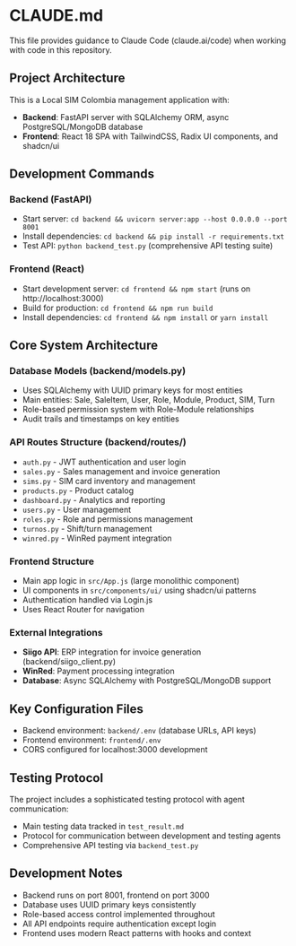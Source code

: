 # CLAUDE.md

This file provides guidance to Claude Code (claude.ai/code) when working with code in this repository.

## Project Architecture

This is a Local SIM Colombia management application with:
- **Backend**: FastAPI server with SQLAlchemy ORM, async PostgreSQL/MongoDB database
- **Frontend**: React 18 SPA with TailwindCSS, Radix UI components, and shadcn/ui

## Development Commands

### Backend (FastAPI)
- Start server: `cd backend && uvicorn server:app --host 0.0.0.0 --port 8001`
- Install dependencies: `cd backend && pip install -r requirements.txt`
- Test API: `python backend_test.py` (comprehensive API testing suite)

### Frontend (React)
- Start development server: `cd frontend && npm start` (runs on http://localhost:3000)
- Build for production: `cd frontend && npm run build`
- Install dependencies: `cd frontend && npm install` or `yarn install`

## Core System Architecture

### Database Models (backend/models.py)
- Uses SQLAlchemy with UUID primary keys for most entities
- Main entities: Sale, SaleItem, User, Role, Module, Product, SIM, Turn
- Role-based permission system with Role-Module relationships
- Audit trails and timestamps on key entities

### API Routes Structure (backend/routes/)
- `auth.py` - JWT authentication and user login
- `sales.py` - Sales management and invoice generation
- `sims.py` - SIM card inventory and management
- `products.py` - Product catalog
- `dashboard.py` - Analytics and reporting
- `users.py` - User management
- `roles.py` - Role and permissions management
- `turnos.py` - Shift/turn management
- `winred.py` - WinRed payment integration

### Frontend Structure
- Main app logic in `src/App.js` (large monolithic component)
- UI components in `src/components/ui/` using shadcn/ui patterns
- Authentication handled via Login.js
- Uses React Router for navigation

### External Integrations
- **Siigo API**: ERP integration for invoice generation (backend/siigo_client.py)
- **WinRed**: Payment processing integration
- **Database**: Async SQLAlchemy with PostgreSQL/MongoDB support

## Key Configuration Files
- Backend environment: `backend/.env` (database URLs, API keys)
- Frontend environment: `frontend/.env`
- CORS configured for localhost:3000 development

## Testing Protocol
The project includes a sophisticated testing protocol with agent communication:
- Main testing data tracked in `test_result.md`
- Protocol for communication between development and testing agents
- Comprehensive API testing via `backend_test.py`

## Development Notes
- Backend runs on port 8001, frontend on port 3000
- Database uses UUID primary keys consistently
- Role-based access control implemented throughout
- All API endpoints require authentication except login
- Frontend uses modern React patterns with hooks and context
